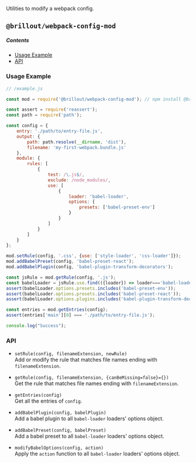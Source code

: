 <!---






    WARNING, READ THIS.
    This is a computed file. Do not edit.
    Edit `/helpers/webpack-config-mod/readme.template.md` instead.












    WARNING, READ THIS.
    This is a computed file. Do not edit.
    Edit `/helpers/webpack-config-mod/readme.template.md` instead.












    WARNING, READ THIS.
    This is a computed file. Do not edit.
    Edit `/helpers/webpack-config-mod/readme.template.md` instead.












    WARNING, READ THIS.
    This is a computed file. Do not edit.
    Edit `/helpers/webpack-config-mod/readme.template.md` instead.












    WARNING, READ THIS.
    This is a computed file. Do not edit.
    Edit `/helpers/webpack-config-mod/readme.template.md` instead.






-->
Utilities to modify a webpack config.

## `@brillout/webpack-config-mod`

##### Contents

 - [Usage Example](#usage-example)
 - [API](#api)


### Usage Example

~~~js
// /example.js

const mod = require('@brillout/webpack-config-mod'); // npm install @brillout/webpack-config-mod

const assert = require('reassert');
const path = require('path');

const config = {
    entry: './path/to/entry-file.js',
    output: {
        path: path.resolve(__dirname, 'dist'),
        filename: 'my-first-webpack.bundle.js'
    },
    module: {
        rules: [
            {
                test: /\.js$/,
                exclude: /node_modules/,
                use: [
                    {
                        loader: 'babel-loader',
                        options: {
                            presets: ['babel-preset-env']
                        }
                    }
                ]
            }
        ]
    }
};

mod.setRule(config, '.css', {use: ['style-loader', 'css-loader']});
mod.addBabelPreset(config, 'babel-preset-react');
mod.addBabelPlugin(config, 'babel-plugin-transform-decorators');

const jsRule = mod.getRule(config, '.js');
const babelLoader = jsRule.use.find(({loader}) => loader==='babel-loader');
assert(babelLoader.options.presets.includes('babel-preset-env'));
assert(babelLoader.options.presets.includes('babel-preset-react'));
assert(babelLoader.options.plugins.includes('babel-plugin-transform-decorators'));

const entries = mod.getEntries(config);
assert(entries['main'][0] === './path/to/entry-file.js');

console.log("Success");
~~~

### API

 - `setRule(config, filenameExtension, newRule)`
   <br/>
   Add or modify the rule that matches file names ending with `filenameExtension`.

 - `getRule(config, filenameExtension, {canBeMissing=false}={})`
   <br/>
   Get the rule that matches file names ending with `filenameExtension`.

 - `getEntries(config)`
   <br/>
   Get all the entries of `config`.

 - `addBabelPlugin(config, babelPlugin)`
   <br/>
   Add a babel plugin to all `babel-loader` loaders' options object.

 - `addBabelPreset(config, babelPreset)`
   <br/>
   Add a babel preset to all `babel-loader` loaders' options object.

 - `modifyBabelOptions(config, action)`
   <br/>
   Apply the `action` function to all `babel-loader` loaders' options object.

<!---






    WARNING, READ THIS.
    This is a computed file. Do not edit.
    Edit `/helpers/webpack-config-mod/readme.template.md` instead.












    WARNING, READ THIS.
    This is a computed file. Do not edit.
    Edit `/helpers/webpack-config-mod/readme.template.md` instead.












    WARNING, READ THIS.
    This is a computed file. Do not edit.
    Edit `/helpers/webpack-config-mod/readme.template.md` instead.












    WARNING, READ THIS.
    This is a computed file. Do not edit.
    Edit `/helpers/webpack-config-mod/readme.template.md` instead.












    WARNING, READ THIS.
    This is a computed file. Do not edit.
    Edit `/helpers/webpack-config-mod/readme.template.md` instead.






-->
